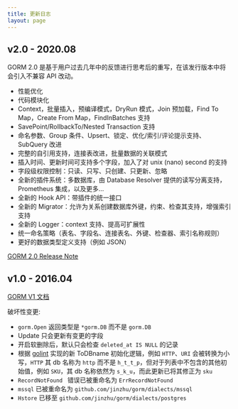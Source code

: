 ```yaml
---
title: 更新日志
layout: page
---
```


## v2.0 - 2020.08

GORM 2.0 是基于用户过去几年中的反馈进行思考后的重写，在该发行版本中将会引入不兼容 API 改动。

* 性能优化
* 代码模块化
* Context，批量插入，预编译模式，DryRun 模式，Join 预加载，Find To Map，Create From Map，FindInBatches 支持
* SavePoint/RollbackTo/Nested Transaction 支持
* 命名参数、Group 条件、Upsert、锁定、优化/索引/评论提示支持、SubQuery 改进
* 完整的自引用支持，连接表改进，批量数据的关联模式
* 插入时间、更新时间可支持多个字段，加入了对 unix (nano) second 的支持
* 字段级权限控制：只读、只写、只创建、只更新、忽略
* 全新的插件系统：多数据库，由 Database Resolver 提供的读写分离支持，Prometheus 集成，以及更多...
* 全新的 Hook API：带插件的统一接口
* 全新的 Migrator：允许为关系创建数据库外键，约束、检查其支持，增强索引支持
* 全新的 Logger：context 支持、提高可扩展性
* 统一命名策略（表名、字段名、连接表名、外键、检查器、索引名称规则）
* 更好的数据类型定义支持（例如 JSON）

[GORM 2.0 Release Note](v2_release_note.html)

## v1.0 - 2016.04

[GORM V1 文档](https://v1.gorm.io)

破坏性变更:

* `gorm.Open` 返回类型是 `*gorm.DB` 而不是 `gorm.DB`
* Update 只会更新有变更的字段
* 开启软删除后，默认只会检查 `deleted_at IS NULL` 的记录
* 根据 [golint](https://github.com/golang/lint/blob/master/lint.go#L702) 实现的新 ToDBname 初始化逻辑，例如 `HTTP`、`URI` 会被转换为小写，`HTTP` 其 db 名称为 `http` 而不是 `h_t_t_p`，但对于列表中不包含的其他初始值，例如 `SKU`，其 db 名称依然为 `s_k_u`，而此更新已将其修正为 `sku`
* `RecordNotFound ` 错误已被重命名为 `ErrRecordNotFound `
* `mssql` 已被重命名为 `github.com/jinzhu/gorm/dialects/mssql`
* `Hstore` 已移至 `github.com/jinzhu/gorm/dialects/postgres`
